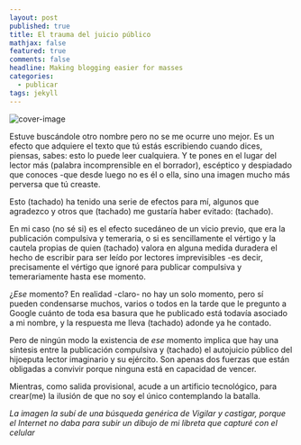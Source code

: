 ```yaml
---
layout: post
published: true
title: El trauma del juicio público
mathjax: false
featured: true
comments: false
headline: Making blogging easier for masses
categories: 
  - publicar
tags: jekyll
---
```


![cover-image](https://www.lto.de/fileadmin/_processed_/b/f/csm_Robert_Francois_Damiens_60a837560d.jpg)

Estuve buscándole otro nombre pero no se me ocurre uno mejor. Es un efecto que adquiere el texto que tú estás escribiendo cuando dices, piensas, sabes: esto lo puede leer cualquiera. Y te pones en el lugar del lector más (palabra incomprensible en el borrador), escéptico y despiadado que conoces -que desde luego no es él o ella, sino una imagen mucho más perversa que tú creaste.

Esto (tachado) ha tenido una serie de efectos para mí, algunos que agradezco y otros que (tachado) me gustaría haber evitado: (tachado).

En mi caso (no sé si) es el efecto sucedáneo de un vicio previo, que era la publicación compulsiva y temeraria, o si es sencillamente el vértigo y la cautela propias de quien (tachado) valora en alguna medida duradera el hecho de escribir para ser leído por lectores imprevisibles -es decir, precisamente el vértigo que ignoré para publicar compulsiva y temerariamente hasta ese momento.

¿*Ese* momento? En realidad -claro- no hay un solo momento, pero sí pueden condensarse muchos, varios o todos en la tarde que le pregunto a Google cuánto de toda esa basura que he publicado está todavía asociado a mi nombre, y la respuesta me lleva (tachado) adonde ya he contado.

Pero de ningún modo la existencia de *ese* momento implica que hay una síntesis entre la publicación compulsiva y (tachado) el autojuicio público del hijoeputa lector imaginario y su ejército. Son apenas dos fuerzas que están obligadas a convivir porque ninguna está en capacidad de vencer.

Mientras, como salida provisional, acude a un artificio tecnológico, para crear(me) la ilusión de que no soy el único contemplando la batalla.


*La imagen la subí de una búsqueda genérica de Vigilar y castigar, porque el Internet no daba para subir un dibujo de mi libreta que capturé con el celular*
